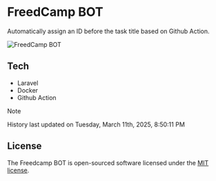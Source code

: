 # FreedCamp BOT

Automatically assign an ID before the task title based on Github Action.

![FreedCamp BOT](https://repository-images.githubusercontent.com/737932867/7d34798b-2680-471c-b089-a78a718d3d6a)

## Tech

- Laravel
- Docker
- Github Action

> [!NOTE]  
> History last updated on Tuesday, March 11th, 2025, 8:50:11 PM

## License

The Freedcamp BOT is open-sourced software licensed under the [MIT license](https://opensource.org/licenses/MIT).
